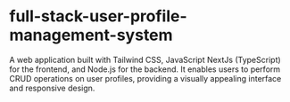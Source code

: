 # full-stack-user-profile-management-system
A web application built with Tailwind CSS, JavaScript NextJs (TypeScript) for the frontend, and Node.js for the backend. It enables users to perform CRUD operations on user profiles, providing a visually appealing interface and responsive design.
